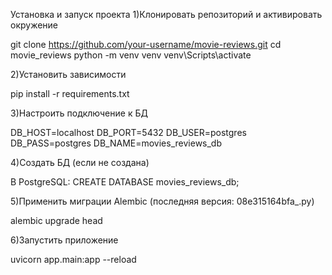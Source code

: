 Установка и запуск проекта
1)Клонировать репозиторий и активировать окружение

git clone https://github.com/your-username/movie-reviews.git
cd movie_reviews
python -m venv venv
venv\Scripts\activate

2)Установить зависимости

pip install -r requirements.txt

3)Настроить подключение к БД

DB_HOST=localhost
DB_PORT=5432
DB_USER=postgres
DB_PASS=postgres
DB_NAME=movies_reviews_db

4)Создать БД (если не создана)

В PostgreSQL:
CREATE DATABASE movies_reviews_db;


5)Применить миграции Alembic (последняя версия: 08e315164bfa_.py)

alembic upgrade head

6)Запустить приложение

uvicorn app.main:app --reload